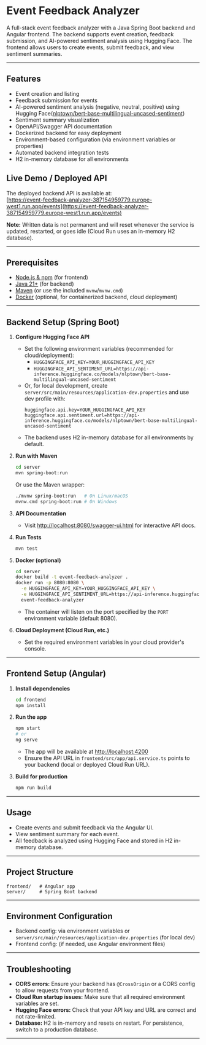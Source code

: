 # Event Feedback Analyzer

A full-stack event feedback analyzer with a Java Spring Boot backend and Angular frontend. The backend supports event creation, feedback submission, and AI-powered sentiment analysis using Hugging Face. The frontend allows users to create events, submit feedback, and view sentiment summaries.

---

## Features
- Event creation and listing
- Feedback submission for events
- AI-powered sentiment analysis (negative, neutral, positive) using Hugging Face([nlptown/bert-base-multilingual-uncased-sentiment](https://huggingface.co/nlptown/bert-base-multilingual-uncased-sentiment))
- Sentiment summary visualization
- OpenAPI/Swagger API documentation
- Dockerized backend for easy deployment
- Environment-based configuration (via environment variables or properties)
- Automated backend integration tests
- H2 in-memory database for all environments

## Live Demo / Deployed API

The deployed backend API is available at:  
[https://event-feedback-analyzer-387154959779.europe-west1.run.app/events](https://event-feedback-analyzer-387154959779.europe-west1.run.app/events)

**Note:** Written data is not permanent and will reset whenever the service is updated, restarted, or goes idle (Cloud Run uses an in-memory H2 database).

---

## Prerequisites
- [Node.js & npm](https://nodejs.org/) (for frontend)
- [Java 21+](https://adoptium.net/) (for backend)
- [Maven](https://maven.apache.org/) (or use the included `mvnw`/`mvnw.cmd`)
- [Docker](https://www.docker.com/) (optional, for containerized backend, cloud deployment)

---

## Backend Setup (Spring Boot)

1. **Configure Hugging Face API**
   - Set the following environment variables (recommended for cloud/deployment):
     - `HUGGINGFACE_API_KEY=YOUR_HUGGINGFACE_API_KEY`
     - `HUGGINGFACE_API_SENTIMENT_URL=https://api-inference.huggingface.co/models/nlptown/bert-base-multilingual-uncased-sentiment`
   - Or, for local development, create `server/src/main/resources/application-dev.properties` and use dev profile with:
     ```properties
     huggingface.api.key=YOUR_HUGGINGFACE_API_KEY
     huggingface.api.sentiment.url=https://api-inference.huggingface.co/models/nlptown/bert-base-multilingual-uncased-sentiment
     ```
   - The backend uses H2 in-memory database for all environments by default.

2. **Run with Maven**
   ```sh
   cd server
   mvn spring-boot:run
   ```
   Or use the Maven wrapper:
   ```sh
   ./mvnw spring-boot:run   # On Linux/macOS
   mvnw.cmd spring-boot:run # On Windows
   ```

3. **API Documentation**
   - Visit [http://localhost:8080/swagger-ui.html](http://localhost:8080/swagger-ui.html) for interactive API docs.

4. **Run Tests**
   ```sh
   mvn test
   ```

5. **Docker (optional)**
   ```sh
   cd server
   docker build -t event-feedback-analyzer .
   docker run -p 8080:8080 \
     -e HUGGINGFACE_API_KEY=YOUR_HUGGINGFACE_API_KEY \
     -e HUGGINGFACE_API_SENTIMENT_URL=https://api-inference.huggingface.co/models/nlptown/bert-base-multilingual-uncased-sentiment \
     event-feedback-analyzer
   ```
   - The container will listen on the port specified by the `PORT` environment variable (default 8080).

6. **Cloud Deployment (Cloud Run, etc.)**
   - Set the required environment variables in your cloud provider's console.

---

## Frontend Setup (Angular)

1. **Install dependencies**
   ```sh
   cd frontend
   npm install
   ```

2. **Run the app**
   ```sh
   npm start
   # or
   ng serve
   ```
   - The app will be available at [http://localhost:4200](http://localhost:4200)
   - Ensure the API URL in `frontend/src/app/api.service.ts` points to your backend (local or deployed Cloud Run URL).

3. **Build for production**
   ```sh
   npm run build
   ```

---

## Usage
- Create events and submit feedback via the Angular UI.
- View sentiment summary for each event.
- All feedback is analyzed using Hugging Face and stored in H2 in-memory database.

---

## Project Structure
```
frontend/   # Angular app
server/     # Spring Boot backend
```

---

## Environment Configuration
- Backend config: via environment variables or `server/src/main/resources/application-dev.properties` (for local dev)
- Frontend config: (if needed, use Angular environment files)

---

## Troubleshooting
- **CORS errors:** Ensure your backend has `@CrossOrigin` or a CORS config to allow requests from your frontend.
- **Cloud Run startup issues:** Make sure that all required environment variables are set.
- **Hugging Face errors:** Check that your API key and URL are correct and not rate-limited.
- **Database:** H2 is in-memory and resets on restart. For persistence, switch to a production database.

---


